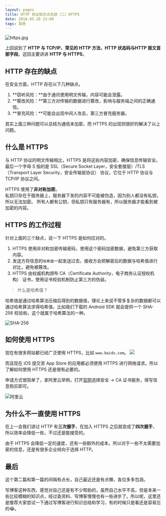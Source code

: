 ```yaml
---
layout: pages
title: HTTP 协议知识点总结（二）HTTPS
date: 2018.05.28 22:09
tags: 其他
---
```


![https.jpg](https://upload-images.jianshu.io/upload_images/2024647-8e91a21915e1b405.jpg?imageMogr2/auto-orient/strip%7CimageView2/2/w/1240)

上回说到了 **HTTP 与 TCP/IP、常见的 HTTP 方法、HTTP 状态码与HTTP 报文首部字段**。这回主要讲讲 **HTTP 与 HTTPS**。

## HTTP 存在的缺点
在安全方面，HTTP 存在以下几种缺点。

1. **窃听风险：**由于通讯使用明文传输，内容可能会泄露。
2. **篡改风险：**第三方对传输的数据进行篡改，影响与服务端之间的正确通信。
3. **冒充风险：**可能会出现中间人攻击，第三方冒充服务器。

其实上面三种问题可以总结为通信未加密，而 HTTPS 的出现则很好的解决了以上问题。

<!-- more -->

## 什么是 HTTPS
与 HTTP 协议的明文传输相比，HTTPS 是将这些内容加密，确保信息传输安全。最后一个字母 S 指的是 SSL（Secure Socket Layer，安全套接层）/TLS（Transport Layer Security，安全传输层协议） 协议，它位于 HTTP 协议与 TCP/IP 协议之间。

HTTPS 使用了**非对称加密**。  
私钥只存在于服务器上，服务器下发的内容不可能被伪造，因为别人都没有私钥，所以无法加密。
所有人都有公钥，但私钥只有服务器有，所以服务器才能看到被加密的内容。

## HTTPS 的工作过程
针对上面的三个缺点，说一下 HTTPS 是如何应对的。
1. HTTPS 使用非对称加密传输密码，使用这个密码加密数据，避免第三方获取内容。
2. 发送方将信息的`哈希值`一起发送过去，接收方会把解密后的数据与哈希值进行对比，避免被篡改。
3. HTTPS 由权威机构颁布 CA（Certificate Authority，电子商务认证授权机构） 证书，使用证书校验机制防止第三方的伪装。

> 什么是哈希值？

哈希值是通过哈希算法压缩后得到的数据值，理论上来说不管多复杂的数据都可以通过哈希算法求得哈希值。比如我们下载的 Android SDK 就会提供一个 SHA-256 校验和，这个就属于哈希算法的一种。

![SHA-256](https://upload-images.jianshu.io/upload_images/2024647-139f8381313b0e35.png?imageMogr2/auto-orient/strip%7CimageView2/2/w/1240)

## 如何使用 HTTPS
现在有很多网站都已经广泛使用 HTTPS，比如 `www.baidu.com`。
![](https://upload-images.jianshu.io/upload_images/2024647-f41f66ad76169b30.png?imageMogr2/auto-orient/strip%7CimageView2/2/w/1240)

而且现在 iOS 提交至 App Store 的应用都必须使用 HTTPS 进行网络请求。所以了解如何使用 HTTPS 还是很有必要的。

申请方式很简单了，拿阿里云举例，打开[官网](https://www.aliyun.com)选择安全 -> CA 证书服务，填写信息购买即可。

![阿里云](https://upload-images.jianshu.io/upload_images/2024647-dfdb4176cb7729b0.png?imageMogr2/auto-orient/strip%7CimageView2/2/w/1240)

## 为什么不一直使用 HTTPS
在上一会我们讲过 HTTP 有**三次握手**，在加入 HTTPS 之后就变成了**四次握手**，所以效率会降低一些，不过还是能接受的。

由于 HTTPS 会降低一定的速度，还有一些额外的成本。所以对于一些不太需要加密的信息，还是有很多企业倾向于选择 HTTP。

## 最后
这个第二篇和第一篇的间隔有点长，自己最近还是有点懒，各位多多包涵。

写博客这种东西，感觉对自己还是有不少帮助的，虽然自己水平不高，但是本来一些比较模糊的知识点，经过查资料、写博客慢慢也有一些进步了。所以呢，这里还是推荐大家尝试一下通过写博客进行知识总结和学习，有的时候只是看还是容易忘的😂。
